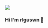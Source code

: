 <img src="https://img.shields.io/badge/이름-색상코드?style=flat-square&logo=로고명&logoColor=로고색"/>

### Hi I'm rlguswn 👋

<!--
**rlguswn/rlguswn** is a ✨ _special_ ✨ repository because its `README.md` (this file) appears on your GitHub profile.

Here are some ideas to get you started:

- 🔭 I’m currently working on ...
- 🌱 I’m currently learning ...
- 👯 I’m looking to collaborate on ...
- 🤔 I’m looking for help with ...
- 💬 Ask me about ...
- 📫 How to reach me: ...
- 😄 Pronouns: ...
- ⚡ Fun fact: ...
-->
